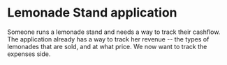 # Lemonade Stand application

Someone runs a lemonade stand and needs a way to track their cashflow. The application already has a way to track her revenue -- the types of lemonades that are sold, and at what price. We now want to track the expenses side.
